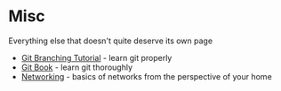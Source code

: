# Misc

Everything else that doesn't quite deserve its own page

* [Git Branching Tutorial](https://learngitbranching.js.org/) - learn git properly
* [Git Book](https://git-scm.com/book/) - learn git thoroughly
* [Networking](https://www.homenethowto.com/) - basics of networks from the perspective of your home



